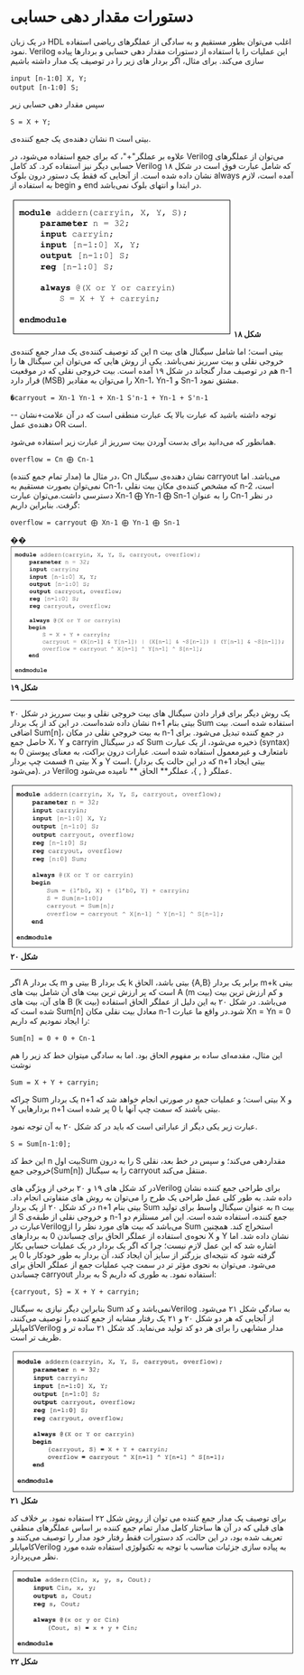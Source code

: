 # دستورات مقدار دهی حسابی

در یک زبان HDL اغلب می‌توان بطور مستقیم و به سادگی از عملگرهای ریاضی استفاده نمود. Verilog این عملیات را با استفاده از دستورات مقدار دهی حسابی و بردارها پیاده سازی می‌کند. برای مثال، اگر بردار های زیر را در توصیف یک مدار داشته باشیم

```
input [n-1:0] X, Y;
output [n-1:0] S;
```

سپس مقدار دهی حسابی زیر

```
S = X + Y;
```

نشان دهنده‌ی یک جمع کننده‌ی n بیتی است.

علاوه بر عملگر"+"، که برای جمع استفاده می‌شود، در Verilog می‌توان از عملگرهای حسابی دیگر نیز استفاده کرد. کد کامل Verilog که شامل عبارت فوق است در شکل ۱۸ نشان داده شده است. از آنجایی که فقط یک دستور درون بلوک always آمده است، لازم به استفاده از begin و end در ابتدا و انتهای بلوک نمی‌باشد.

![](/assets/pic18.png)**شکل ۱۸**

این کد توصیف کننده‌ی یک مدار جمع کننده‌ی n بیتی است؛ اما شامل سیگنال های بیت خروجی نقلی و بیت سرریز نمی‌باشد. یکی از روش هایی که می‌توان این سیگنال ها را هم در توصیف مدار گنجاند در شکل ۱۹ آمده است. بیت خروجی نقلی که در موقعیت n-1 قرار دارد \(MSB\) را می‌توان به مقادیر Xn-1، Yn-1 و Sn-1 مشتق نمود.

```
�carryout = Xn-1 Yn-1 + Xn-1 S'n-1 + Yn-1 + S'n-1
```

-- توجه داشته باشید که عبارت بالا یک عبارت منطقی است که در آن علامت+نشان دهنده‌ی عمل OR است.

همانطور که می‌دانید برای بدست آوردن بیت سرریز از عبارت زیر استفاده می‌شود.

```
overflow = Cn ⨁ Cn-1
```

در مثال ما \(مدار تمام جمع کننده\)، Cn نشان دهنده‌ی سیگنال carryout می‌باشد. اما نمی‌توان بصورت مستقیم به Cn-1، که مشخص کننده‌ی مکان بیت نقلی n-2 است، دسترسی داشت.می‌توان عبارت Xn-1 ⨁ Yn-1 ⨁ Sn-1 را به عنوان Cn-1 در نظر گرفت. بنابراین داریم:

```
overflow = carryout ⨁ Xn-1 ⨁ Yn-1 ⨁ Sn-1
```

��![](/assets/pic19.png)**شکل ۱۹**

---

یک روش دیگر برای قرار دادن سیگنال های بیت خروجی نقلی و بیت سرریز در شکل ۲۰ نشان داده شده‌است. در این کد از یک بردار n+1 بیتی بنام Sum استفاده شده است. بیت اضافی Sum\[n\]، به بیت خروجی نقلی در مکان n-1 در جمع کننده تبدیل می‌شود. برای حاصل جمع X، Y و carryin که در سیگنال Sum ذخیره می‌شود، از یک عبارت \(syntax\) نامتعارف و غیرمعمول استفاده شده است. عبارات درون براکت، به معنای پیوستن 0 به قسمت چپ بردار n بیتی X و Y است. \(که در این حالت یک بردار n+1 بیتی ایجاد می‌شود\). در Verilog عملگر { , }، عملگر** الحاق ** نامیده می‌شود.

![](/assets/pic20.png)**شکل ۲۰**

---

اگر A یک بردار m بیتی و B یک بردار k بیتی باشد، الحاق {A,B} برابر یک بردار m+k بیتی است که پر ارزش ترین بیت های آن شامل بیت های A \(m بیت\) و کم ارزش ترین بیت های آن، بیت های B \(k بیت\) می‌باشد. در شکل ۲۰ به این دلیل از عملگر الحاق استفاده شده است که Sum\[n\] معادل بیت نقلی مکان n-1 شود.در واقع ما عبارت Xn = Yn = 0 را ایجاد نمودیم که داریم:

```
Sum[n] = 0 + 0 + Cn-1
```

این مثال، مقدمه‌ای ساده بر مفهوم الحاق بود. اما به سادگی میتوان خط کد زیر را هم نوشت

```
Sum = X + Y + carryin;
```

چراکه Sum یک بردار n+1 بیتی است؛ و عملیات جمع در صورتی انجام خواهد شد که X و Y بردارهایی n+1 بیتی باشند که سمت چپ آنها با 0 پر شده است.

عبارت زیر یکی دیگر از عباراتی است که باید در کد شکل ۲۰ به آن توجه نمود.

```
S = Sum[n-1:0];
```

این خط کد n بیت اولSum را به درون S مقداردهی می‌کند؛ و سپس در خط بعد، نقلی خروجی جمع\(Sum\[n\]\) را به سیگنال carryout منتقل می‌کند.

در کد شکل های ۱۹ و ۲۰ برخی از ویژگی هایVerilog برای طراحی جمع کننده نشان داده شد. به طور کلی عمل طراحی یک طرح را می‌توان به روش های متفاوتی انجام داد. در کد شکل ۲۰ از یک بردار n+1 بیتی بنام Sum به عنوان سیگنال واسط برای تولید n بیت از S و خروجی نقلی از طبقه‌ی n-1 جمع کننده، استفاده شده است. این امر مستلزم دو عبارت درVerilogمی‌باشد که بیت های مورد نظر را از Sum استخراج کند. همچنین نحوه‌ی استفاده از عملگر الحاق برای چسباندن 0 به بردارهای X و Y نشان داده شد. اما اشاره شد که این عمل لازم نیست؛ چرا که اگر یک بردار در یک عملیات حسابی بکار گرفته شود که نتیجه‌ای بزرگتر از سایز آن ایجاد کند، آن بردار به طور خودکار با 0 پر می‌شود. می‌توان به نحوی مؤثر تر در سمت چپ عملیات جمع از عملگر الحاق برای چسباندن carryout به بردار S استفاده نمود. به طوری که داریم:

```
{carryout, S} = X + Y + carryin;
```

بنابراین دیگر نیازی به سیگنال Sum نمی‌باشد و کدVerilog به سادگی شکل ۲۱ می‌شود. از آنجایی که هر دو شکل ۲۰ و ۲۱ یک رفتار مشابه از جمع کننده را توصیف می‌کنند، کامپایلرVerilog مدار مشابهی را برای هر دو کد تولید می‌نماید. کد شکل ۲۱ ساده تر و ظریف تر است.

![](/assets/pic21.png)**شکل ۲۱**

برای توصیف یک مدار جمع کننده می توان از روش شکل ۲۲ استفاده نمود. بر خلاف کد های قبلی که در آن ها ساختار کامل مدار تمام جمع کننده بر اساس عملگرهای منطقی تعریف شده بود، در این حالت، کد دستورات فقط رفتار خود مدار را توصیف می‌کنند و کامپایلرVerilog به پیاده سازی جزئیات مناسب با توجه به تکنولوژی استفاده شده مورد نظر می‌پردازد.

![](/assets/pic22.png)**شکل ۲۲**

